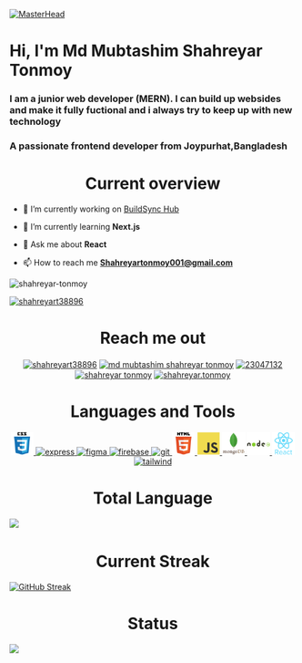 [![MasterHead](https://camo.githubusercontent.com/ba9f3bd30647e352a3f5e1e45eb45c6ec7bad6155cd16aaedf4a426738da0ca5/68747470733a2f2f696e646f616e616c79746963612e636f6d2f7374617469632f696d616765732f62616e6e6572722e676966)](https://www.facebook.com/profile.php?id=100019141502263)
<h1>Hi, I'm Md Mubtashim Shahreyar Tonmoy</h1>
<h3>I am a junior web developer (MERN). I can build up websides and make it fully fuctional and i always try to keep up with new technology</h3>
<h3>A passionate frontend developer from Joypurhat,Bangladesh</h3>

<h1 align="center">Current overview</h1>


- 🔭 I’m currently working on [BuildSync Hub](https://comfy-eclair-fabcdd.netlify.app/)

- 🌱 I’m currently learning **Next.js**

- 💬 Ask me about **React**

- 📫 How to reach me **Shahreyartonmoy001@gmail.com**

<p align="left"> <img src="https://komarev.com/ghpvc/?username=shahreyar-tonmoy&label=Profile%20views&color=0e75b6&style=flat" alt="shahreyar-tonmoy" /> </p>

<p align="left"> <a href="https://twitter.com/shahreyart38896" target="blank"><img src="https://img.shields.io/twitter/follow/shahreyart38896?logo=twitter&style=for-the-badge" alt="shahreyart38896" /></a> </p>
  
<h1 align="center">Reach me out</h1>

<p align="center">
<a href="https://twitter.com/shahreyart38896" target="blank"><img align="center" src="https://raw.githubusercontent.com/rahuldkjain/github-profile-readme-generator/master/src/images/icons/Social/twitter.svg" alt="shahreyart38896" height="30" width="40" /></a>
<a href="https://www.linkedin.com/in/md-mubtashim-shahreyar-tonmoy/" target="blank"><img align="center" src="https://raw.githubusercontent.com/rahuldkjain/github-profile-readme-generator/master/src/images/icons/Social/linked-in-alt.svg" alt="md mubtashim shahreyar tonmoy" height="30" width="40" /></a>
<a href="https://stackoverflow.com/users/23047132" target="blank"><img align="center" src="https://raw.githubusercontent.com/rahuldkjain/github-profile-readme-generator/master/src/images/icons/Social/stack-overflow.svg" alt="23047132" height="30" width="40" /></a>
<a href="https://fb.com/shahreyar tonmoy" target="blank"><img align="center" src="https://raw.githubusercontent.com/rahuldkjain/github-profile-readme-generator/master/src/images/icons/Social/facebook.svg" alt="shahreyar tonmoy" height="30" width="40" /></a>
<a href="https://instagram.com/shahreyar.tonmoy" target="blank"><img align="center" src="https://raw.githubusercontent.com/rahuldkjain/github-profile-readme-generator/master/src/images/icons/Social/instagram.svg" alt="shahreyar.tonmoy" height="30" width="40" /></a>
</p>

<h1 align="center">Languages and Tools</h1>



<p align="center"> <a href="https://www.w3schools.com/css/" target="_blank" rel="noreferrer"> <img src="https://raw.githubusercontent.com/devicons/devicon/master/icons/css3/css3-original-wordmark.svg" alt="css3" width="40" height="40"/> </a> <a href="https://expressjs.com" target="_blank" rel="noreferrer"> <img src="https://e7.pngegg.com/pngimages/925/447/png-clipart-express-js-node-js-javascript-mongodb-node-js-text-trademark.png" alt="express" width="40" height="40"/> </a> <a href="https://www.figma.com/" target="_blank" rel="noreferrer"> <img src="https://www.vectorlogo.zone/logos/figma/figma-icon.svg" alt="figma" width="40" height="40"/> </a> <a href="https://firebase.google.com/" target="_blank" rel="noreferrer"> <img src="https://www.vectorlogo.zone/logos/firebase/firebase-icon.svg" alt="firebase" width="40" height="40"/> </a> <a href="https://git-scm.com/" target="_blank" rel="noreferrer"> <img src="https://www.vectorlogo.zone/logos/git-scm/git-scm-icon.svg" alt="git" width="40" height="40"/> </a> <a href="https://www.w3.org/html/" target="_blank" rel="noreferrer"> <img src="https://raw.githubusercontent.com/devicons/devicon/master/icons/html5/html5-original-wordmark.svg" alt="html5" width="40" height="40"/> </a> <a href="https://developer.mozilla.org/en-US/docs/Web/JavaScript" target="_blank" rel="noreferrer"> <img src="https://raw.githubusercontent.com/devicons/devicon/master/icons/javascript/javascript-original.svg" alt="javascript" width="40" height="40"/> </a> <a href="https://www.mongodb.com/" target="_blank" rel="noreferrer"> <img src="https://raw.githubusercontent.com/devicons/devicon/master/icons/mongodb/mongodb-original-wordmark.svg" alt="mongodb" width="40" height="40"/> </a> <a href="https://nodejs.org" target="_blank" rel="noreferrer"> <img src="https://raw.githubusercontent.com/devicons/devicon/master/icons/nodejs/nodejs-original-wordmark.svg" alt="nodejs" width="40" height="40"/> </a> <a href="https://reactjs.org/" target="_blank" rel="noreferrer"> <img src="https://raw.githubusercontent.com/devicons/devicon/master/icons/react/react-original-wordmark.svg" alt="react" width="40" height="40"/> </a> <a href="https://tailwindcss.com/" target="_blank" rel="noreferrer"> <img src="https://www.vectorlogo.zone/logos/tailwindcss/tailwindcss-icon.svg" alt="tailwind" width="40" height="40"/> </a> </p>



<h1 align="center">Total Language</h1>


  
  ![](http://github-profile-summary-cards.vercel.app/api/cards/repos-per-language?username=Shahreyar-Tonmoy&theme=gruvbox)
  


<h1 align="center">Current Streak</h1>

[![GitHub Streak](https://github-readme-streak-stats.herokuapp.com?user=Shahreyar-Tonmoy&theme=gruvbox-duo)](https://git.io/streak-stats)

<h1 align="center">Status</h1>

![](http://github-profile-summary-cards.vercel.app/api/cards/profile-details?username=Shahreyar-Tonmoy&theme=gruvbox)


